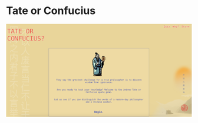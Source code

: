 # Tate or Confucius
<a href="http://tateorconfucius.com" target="_blank" rel="noopener noreferrer">![tateorconfucius.com](website.png)</a>
